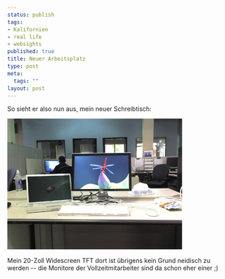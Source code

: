 ```yaml
--- 
status: publish
tags: 
- Kalifornien
- real life
- websights
published: true
title: Neuer Arbeitsplatz
type: post
meta: 
  tags: ""
layout: post
---
```

So sieht er also nun aus, mein neuer Schreibtisch:

<a class="imagelink" href="/media/wp/2006/10/workspace.jpg" title="My Workspace in the Cube"><img id="image691" src="/media/wp/2006/10/workspace.jpg" alt="My Workspace in the Cube" class="centered" width="400" /></a>

Mein 20-Zoll Widescreen TFT dort ist übrigens kein Grund neidisch zu werden -- die Monitore der Vollzeitmitarbeiter sind da schon eher einer ;)
